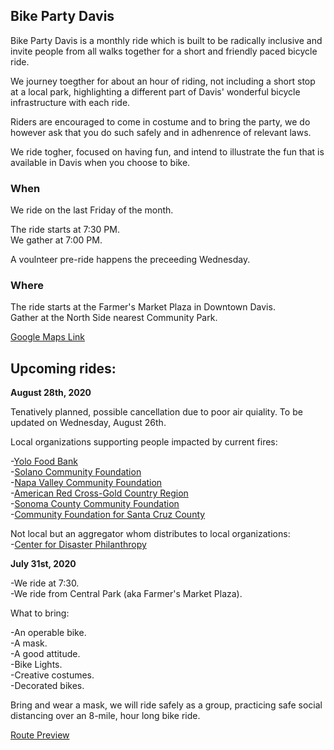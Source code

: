 ## **Bike Party Davis**

Bike Party Davis is a monthly ride which is built to be radically inclusive and invite people from all walks together for a short and friendly paced bicycle ride. 

We journey toegther for about an hour of riding, not including a short stop at a local park, highlighting a different part of Davis' wonderful bicycle infrastructure with each ride. 

Riders are encouraged to come in costume and to bring the party, we do however ask that you do such safely and in adhenrence of relevant laws. 

We ride togher, focused on having fun, and intend to illustrate the fun that is available in Davis when you choose to bike. 

### **When**

We ride on the last Friday of the month. <br>

The ride starts at 7:30 PM. <br>
We gather at 7:00 PM. 

A voulnteer pre-ride happens the preceeding Wednesday.

### **Where**

The ride starts at the Farmer's Market Plaza in Downtown Davis.<br>
Gather at the North Side nearest Community Park.

[Google Maps Link](https://goo.gl/maps/xGCGkKqiZqXwbfjMA)


## **Upcoming rides:** 

**August 28th, 2020**

Tenatively planned, possible cancellation due to poor air quiality. To be updated on Wednesday, August 26th.

Local organizations supporting people impacted by current fires: 

-[Yolo Food Bank](www.yolofoodbank.org)<br>
-[Solano Community Foundation](https://www.solanocf.org/Funds/Public/FundView.aspx?hFund=157&hFundCode=1&hFundType=1)<br>
-[Napa Valley Community Foundation](https://www.napavalleycf.org/our-response-to-the-2020-napa-county-wildfires/)<br>
-[American Red Cross-Gold Country Region](https://www.redcross.org/local/california/gold-country.html)<br>
-[Sonoma County Community Foundation](https://www.sonomacf.org/)<br>
-[Community Foundation for Santa Cruz County](https://www.cfscc.org/updates/fire-response-fund)<br>

Not local but an aggregator whom distributes to local organizations: <br>
-[Center for Disaster Philanthropy](https://disasterphilanthropy.org/donate-to-the-california-wildfires-recovery-fund/)

**July 31st, 2020**

-We ride at 7:30.<br>
-We ride from Central Park (aka Farmer's Market Plaza). <br>

What to bring:

-An operable bike.<br>
-A mask. <br>
-A good attitude.<br>
-Bike Lights. <br>
-Creative costumes.<br>
-Decorated bikes.<br>

Bring and wear a mask, we will ride safely as a group, practicing safe social distancing over an 8-mile, hour long bike ride. 

[Route Preview](https://www.google.com/maps/d/u/0/viewer?mid=1f8th4JJHlKVf-XGI6f0UoJfNtTc6IWVi&ll=38.54676093884138%2C-121.73671150000001&z=15)
